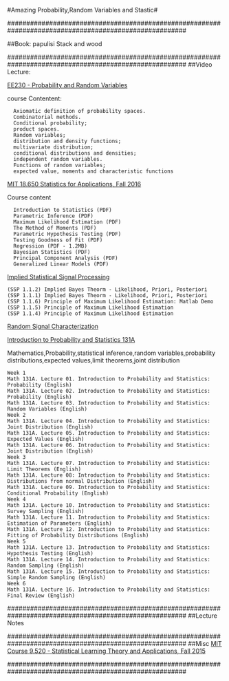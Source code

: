#Amazing Probability,Random Variables and Stastic#

#######################################################################################################

##Book:
papulisi
Stack and wood

#######################################################################################################
##Video Lecture:

[EE230 - Probability and Random Variables](https://www.youtube.com/playlist?list=PLuiPz6iU5SQ8ra5kjxx770vk_famaeuvz)

  course Contentent:

      Axiomatic definition of probability spaces. 
      Combinatorial methods.
      Conditional probability;
      product spaces.
      Random variables; 
      distribution and density functions; 
      multivariate distribution;
      conditional distributions and densities;
      independent random variables.
      Functions of random variables;
      expected value, moments and characteristic functions

[MIT 18.650 Statistics for Applications, Fall 2016](https://www.youtube.com/watch?v=C_W1adH-NVE&list=PLUl4u3cNGP60uVBMaoNERc6knT_MgPKS0)

Course content

      Introduction to Statistics (PDF)
      Parametric Inference (PDF)
      Maximum Likelihood Estimation (PDF)
      The Method of Moments (PDF)
      Parametric Hypothesis Testing (PDF)
      Testing Goodness of Fit (PDF)
      Regression (PDF - 1.2MB)
      Bayesian Statistics (PDF)
      Principal Component Analysis (PDF)
      Generalized Linear Models (PDF)
      

[Implied Statistical Signal Processing](https://www.youtube.com/watch?v=u-tLjntO--k&list=PLEnEnaL8FH0p1uDokLvBCFfwjijPuw0At&index=3)
    
    (SSP 1.1.2) Implied Bayes Theorm - Likelihood, Priori, Posteriori
    (SSP 1.1.1) Implied Bayes Theorm - Likelihood, Priori, Posteriori
    (SSP 1.1.6) Principle of Maximum Likelihood Estimation: Matlab Demo
    (SSP 1.1.5) Principle of Maximum Likelihood Estimation
    (SSP 1.1.4) Principle of Maximum Likelihood Estimation      
      
[Random Signal Characterization](https://www.youtube.com/playlist?list=PLGI7M8vwfrFMK5Cd9kivAEyH6pD7dZLEW)

[Introduction to Probability and Statistics 131A](https://www.youtube.com/watch?v=GyN4FotAEt8)

Mathematics,Probability,statistical inference,random variables,probability distributions,expected values,limit theorems,joint distribution

    Week 1
    Math 131A. Lecture 01. Introduction to Probability and Statistics: Probability (English)
    Math 131A. Lecture 02. Introduction to Probability and Statistics: Probability (English)
    Math 131A. Lecture 03. Introduction to Probability and Statistics: Random Variables (English)
    Week 2
    Math 131A. Lecture 04. Introduction to Probability and Statistics: Joint Distribution (English)
    Math 131A. Lecture 05. Introduction to Probability and Statistics: Expected Values (English)
    Math 131A. Lecture 06. Introduction to Probability and Statistics: Joint Distribution (English)
    Week 3
    Math 131A. Lecture 07. Introduction to Probability and Statistics: Limit Theorems (English)
    Math 131A. Lecture 08: Introduction to Probability and Statistics: Distributions from normal Distribution (English)
    Math 131A. Lecture 09. Introduction to Probability and Statistics: Conditional Probability (English)
    Week 4
    Math 131A. Lecture 10. Introduction to Probability and Statistics: Survey Sampling (English)
    Math 131A. Lecture 11. Introduction to Probability and Statistics: Estimation of Parameters (English)
    Math 131A. Lecture 12. Introduction to Probability and Statistics: Fitting of Probability Distributions (English)
    Week 5
    Math 131A. Lecture 13. Introduction to Probability and Statistics: Hypothesis Testing (English)
    Math 131A. Lecture 14. Introduction to Probability and Statistics: Random Sampling (English)
    Math 131A. Lecture 15. Introduction to Probability and Statistics: Simple Random Sampling (English)
    Week 6
    Math 131A. Lecture 16. Introduction to Probability and Statistics: Final Review (English)




#######################################################################################################
##Lecture Notes 



#######################################################################################################
##Misc
[MIT Course 9.520 - Statistical Learning Theory and Applications, Fall 2015](https://www.youtube.com/watch?v=6AWZS4Ho2Z8&list=PLyGKBDfnk-iDj3FBd0Avr_dLbrU8VG73O)

#######################################################################################################













